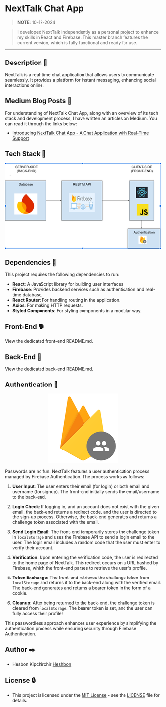 # NextTalk Chat App

> **NOTE**: 10-12-2024

> I developed NextTalk independently as a personal project to enhance my skills in React and Firebase. This master branch features the current version, which is fully functional and ready for use.

---

## Description 💬

NextTalk is a real-time chat application that allows users to communicate seamlessly. It provides a platform for instant messaging, enhancing social interactions online.

## Medium Blog Posts 📰

For understanding of NextTalk Chat App, along with an overview of its tech stack and development process, I have written an articles on Medium. You can read it through the links below:

+ [Introducing NextTalk Chat App - A Chat Application with Real-Time Support](https://medium.com/@cityalight.hesbon/introducing-nexttalk-chat-app-a-chat-application-with-real-time-support-d7446e71587a)

## Tech Stack 🐩

![Alt text](./src/assets/tech_stack.png)


## Dependencies 👫

This project requires the following dependencies to run:

- **React**: A JavaScript library for building user interfaces.
- **Firebase**: Provides backend services such as authentication and real-time database.
- **React Router**: For handling routing in the application.
- **Axios**: For making HTTP requests.
- **Styled Components**: For styling components in a modular way.

## Front-End 🐕

View the dedicated front-end README.md.

## Back-End 🐾

View the dedicated back-end README.md.

## Authentication 🔑

<div align="center">
    <img src="./src/assets/auth.png" alt="Authentication Image">
</div>


Passwords are no fun. NextTalk features a user authentication process managed by Firebase Authentication. The process works as follows:

1. **User Input**: The user enters their email (for login) or both email and username (for signup). The front-end initially sends the email/username to the back-end.

2. **Login Check**: If logging in, and an account does not exist with the given email, the back-end returns a redirect code, and the user is directed to the sign-up process. Otherwise, the back-end generates and returns a challenge token associated with the email.

3. **Send Login Email**: The front-end temporarily stores the challenge token in `localStorage` and uses the Firebase API to send a login email to the user. The login email includes a random code that the user must enter to verify their account.

4. **Verification**: Upon entering the verification code, the user is redirected to the home page of NextTalk. This redirect occurs on a URL hashed by Firebase, which the front-end parses to retrieve the user's profile.

5. **Token Exchange**: The front-end retrieves the challenge token from `localStorage` and returns it to the back-end along with the verified email. The back-end generates and returns a bearer token in the form of a cookie.

6. **Cleanup**: After being returned to the back-end, the challenge token is cleared from `localStorage`. The bearer token is set, and the user can fully access their profile!

This passwordless approach enhances user experience by simplifying the authentication process while ensuring security through Firebase Authentication.

## Author ✒️

+ Hesbon Kipchirchir [Heshbon](https://github.com/Heshbon)

## License 🔒

+  This project is licensed under the [MIT License](https://opensource.org/licenses/MIT) - see the [LICENSE](https://github.com/Heshbon/nexttalk-chat-app/blob/main/LICENSE) file for details.
